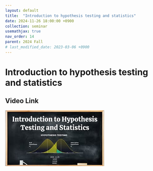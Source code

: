 ```yaml
---
layout: default
title:  "Introduction to hypothesis testing and statistics"
date: 2024-11-26 18:00:00 +0900
collection: seminar
usemathjax: true
nav_order: 14
parent: 2024 Fall
# last_modified_date: 2023-03-06 +0900
---
```

# Introduction to hypothesis testing and statistics
<!-- ## <center> Abstract </center>
Francis Guthrie claimed in 1852 the four color problem. We
proof two essential lemmas and then solve six color problem. We expand
the proof of six color problem into five, four color problem. Kempe
published this proof in 1879. However the flaw was discovered in 1890
by Heawood. Although flawed, Kempe’s idea was used as one of a basic
tool. -->
## Video Link

[![Video Label](pictures/13_statistics.jpg)](https://www.youtube.com/watch?v=3dU1DUWxmx0)

<!-- ## PDF Download -->

<!-- <a target='_blank' href='../2024-1/2024-1_download/crime.pdf'>What is Counting? PDF</a> -->